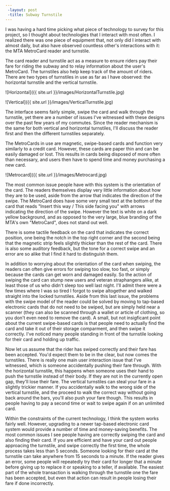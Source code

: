 ```yaml
---
 -layout: post
 -title: Subway Turnstile
---
```


I was having a hard time picking what piece of technology to survey for this project, so I thought about technologies that I interact with most often. I realized there was one piece of equipment that, not only did I interact with almost daily, but also have observed countless other's interactions with it: the MTA MetroCard reader and turnstile. 

The card reader and turnstile act as a measure to ensure riders pay their fare for riding the subway and to relay information about the user's MetroCard. The turnstiles also help keep track of the amount of riders. There are two types of turnstiles in use as far as I have observed: the horizontal turnstile and the vertical turnstile. 

![Horizontal]({{ site.url }}/images/HorizontalTurnstile.jpg)

![Vertical]({{ site.url }}/images/VerticalTurnstile.jpg)

The interface seems fairly simple, swipe the card and walk through the turnstile, yet there are a number of issues I've witnessed with these designs over the past few years of my commutes. Since the reader mechanism is the same for both vertical and horizontal turnstiles, I'll discuss the reader first and then the different turnstiles separately.

The MetroCards in use are magnetic, swipe-based cards and function very similarly to a credit card. However, these cards are paper thin and can be easily damaged or lost. This results in cards being disposed of more often than necessary, and users then have to spend time and money purchasing a new card. 

![Metrocard]({{ site.url }}/images/Metrocard.jpg)

The most common issue people have with this system is the orientation of the card. The readers themselves display very little information about how they are to be used, aside from the arrow that indicates the direction of the swipe. The MetroCard does have some very small text at the bottom of the card that reads "Insert this way / This side facing you" with arrows indicating the direction of the swipe. However the text is white on a dark yellow background, and as opposed to the very large, blue branding of the MTA's own "MetroCard", does not stand out well.  

There is some tactile feedback on the card that indicates the correct position, one being the notch in the top right corner and the second being that the magnetic strip feels slightly thicker than the rest of the card. There is also some auditory feedback, but the tone for a correct swipe and an error are so alike that I find it hard to distinguish them.

In addition to worrying about the orientation of the card when swiping, the readers can often give errors for swiping too slow, too fast, or simply because the cards can get worn and damaged easily. So the action of swiping the card can stump new users and veteran straphangers alike, at least those of us who didn't sleep too well last night. I'll admit there were a few times where I was so tired I forgot to swipe altogether and walked straight into the locked turnstiles. Aside from this last issue, the problems with the swipe model of the reader could be solved by moving to tap-based electronic cards that do not need to be swiped, but are simply held near a scanner (they can also be scanned through a wallet or article of clothing, so you don't even need to remove the card). A small, but not insigficant point about the current swipe-based cards is that people need to actually find the card and take it out of their storage comparment, and then swipe it correctly. I've noticed many people standing in front of the turnstile looking for their card and holding up traffic.

Now let us assume that the rider has swiped correctly and their fare has been accepted. You'd expect them to be in the clear, but now comes the turnstiles. There is really one main user interaction issue that I've witnessed, which is someone accidentally pushing their fare through. With the horizontal turnstile, this happens when someone uses their hand to push the turnstile instead of their body. If they are not in the currently open gap, they'll lose their fare. The vertical turnstiles can steal your fare in a slightly trickier manner. If you accidentally walk to the wrong side of the vertical turnstile, and the proceed to walk the correct way without going back around the bars, you'll also push your fare though. This results in people having to pay a second time or wait to swipe again if on an unlimited card. 

Within the constraints of the current technology, I think the system works fairly well. However, upgrading to a newer tap-based electronic card system would provide a number of time and money-saving benefits. The most common issues I see people having are correctly swiping the card and also finding their card. If you are efficient and have your card out people approacing the turnstile, and swipe correctly the first time, the whole process takes less than 5 seconds. Someone looking for their card at the turnstile can take anywhere from 15 seconds to a minute. If the reader gives an error, some people will repeatedly try their card for longer that a minute before giving up to replace it or speaking to a teller, if available. The easiest part of the whole transaction is walking through the turnstile one the fare has been accepted, but even that action can result in people losing their fare if done incorrectly. 
